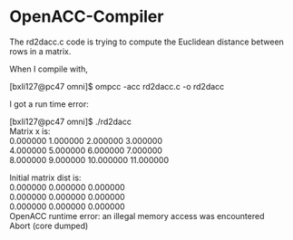 # OpenACC-Compiler

The rd2dacc.c code is trying to compute the Euclidean distance between rows in a matrix. 

When I compile with,

[bxli127@pc47 omni]$ ompcc -acc rd2dacc.c -o rd2dacc

I got a run time error:

[bxli127@pc47 omni]$ ./rd2dacc<br />
Matrix x is:<br />
0.000000 1.000000 2.000000 3.000000<br />
4.000000 5.000000 6.000000 7.000000<br />
8.000000 9.000000 10.000000 11.000000<br />

Initial matrix dist is:<br />
0.000000 0.000000 0.000000<br />
0.000000 0.000000 0.000000<br />
0.000000 0.000000 0.000000<br />
OpenACC runtime error: an illegal memory access was encountered<br />
Abort (core dumped)<br />
